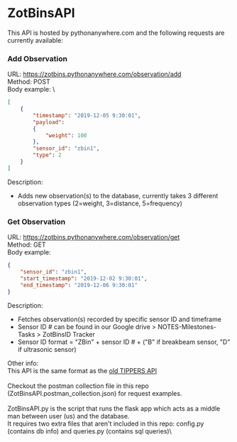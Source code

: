# ZotBinsAPI
This API is hosted by pythonanywhere.com and the following requests are currently available:

### Add Observation
URL: https://zotbins.pythonanywhere.com/observation/add \
Method: POST\
Body example:     \
```json
[
    {
        "timestamp": "2019-12-05 9:30:01",
        "payload": 
        {
            "weight": 100
        },
        "sensor_id": "zbin1",
        "type": 2
    }
]
```
Description: 
* Adds new observation(s) to the database, currently takes 3 different observation types (2=weight, 3=distance, 5=frequency)


### Get Observation
URL: https://zotbins.pythonanywhere.com/observation/get \
Method: GET\
Body example:
```json
{
    "sensor_id": "zbin1",
    "start_timestamp": "2019-12-02 9:30:01",
    "end_timestamp": "2019-12-06 9:30:01"
}
```
Description:
* Fetches observation(s) recorded by specific sensor ID and timeframe
* Sensor ID # can be found in our Google drive > NOTES-Milestones-Tasks > ZotBinsID Tracker
* Sensor ID format = "ZBin" + sensor ID # + ("B" if breakbeam sensor, "D" if ultrasonic sensor)
              
Other info:\
This API is the same format as the [old TIPPERS API](https://zotbins.github.io/tippersdocs/doc/index.html#api-Observation-AddObservation) \
\
Checkout the postman collection file in this repo (ZotBinsAPI.postman_collection.json) for request examples.\
\
ZotBinsAPI.py is the script that runs the flask app which acts as a middle man between user (us) and the database.\
It requires two extra files that aren't included in this repo: config.py (contains db info) and queries.py (contains sql queries)\

